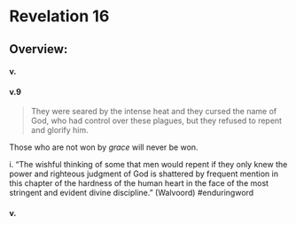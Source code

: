 # Revelation 16

## Overview:



#### v.
>

#### v.9
>They were seared by the intense heat and they cursed the name of God, who had control over these plagues, but they refused to repent and glorify him.

Those who are not won by _grace_ will never be won.

i. “The wishful thinking of some that men would repent if they only knew the power and righteous judgment of God is shattered by frequent mention in this chapter of the hardness of the human heart in the face of the most stringent and evident divine discipline.” (Walvoord)
#enduringword 

#### v.
>

